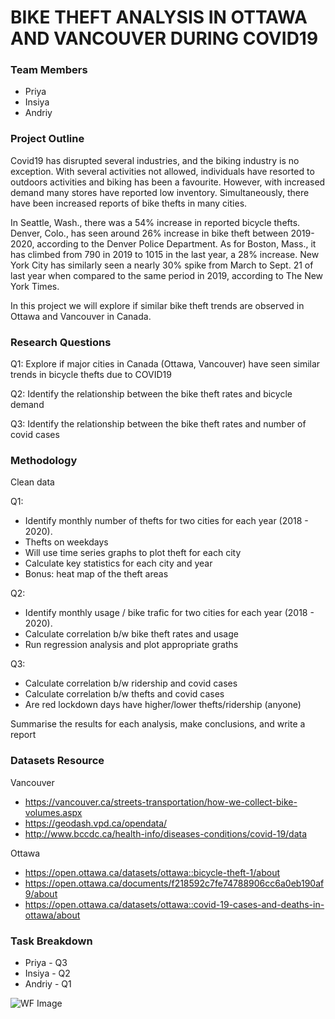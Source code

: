 # BIKE THEFT ANALYSIS IN OTTAWA AND VANCOUVER DURING COVID19 

### Team Members
- Priya
- Insiya
- Andriy

### Project Outline
Covid19 has disrupted several industries, and the biking industry is no exception. With several activities not allowed, individuals have resorted to outdoors activities and biking has been a favourite. However, with increased demand many stores have reported low inventory. Simultaneously, there have been increased reports of bike thefts in many cities. 

In Seattle, Wash., there was a 54% increase in reported bicycle thefts. Denver, Colo., has seen around 26% increase in bike theft between 2019-2020, according to the Denver Police Department. As for Boston, Mass., it has climbed from 790 in 2019 to 1015 in the last year, a 28% increase. New York City has similarly seen a nearly 30% spike from March to Sept. 21 of last year when compared to the same period in 2019, according to The New York Times. 

In this project we will explore if similar bike theft trends are observed in Ottawa and Vancouver in Canada. 

### Research Questions

Q1:  Explore if  major cities in Canada (Ottawa, Vancouver) have seen similar trends in bicycle thefts due to COVID19

Q2: Identify the relationship between the bike theft rates and bicycle demand 

Q3: Identify the relationship between the bike theft rates and number of covid cases

### Methodology 
 
Clean data

Q1: 
- Identify monthly number of thefts for two cities for each year (2018 - 2020).
- Thefts on weekdays
- Will use time series graphs to plot theft for each city 
- Calculate key statistics for each city and year
- Bonus: heat map of the theft areas 

Q2: 
- Identify monthly usage / bike trafic  for two cities for each year (2018 - 2020).
- Calculate correlation b/w bike theft rates and usage
- Run regression analysis and plot appropriate graths

Q3:
- Calculate correlation b/w ridership and covid cases
- Calculate correlation b/w thefts and covid cases
- Are red lockdown days have higher/lower thefts/ridership (anyone)


Summarise the results for each analysis, make conclusions, and write a report 

### Datasets Resource
Vancouver
- <https://vancouver.ca/streets-transportation/how-we-collect-bike-volumes.aspx>
- <https://geodash.vpd.ca/opendata/>
- <http://www.bccdc.ca/health-info/diseases-conditions/covid-19/data>

Ottawa
- <https://open.ottawa.ca/datasets/ottawa::bicycle-theft-1/about>
- <https://open.ottawa.ca/documents/f218592c7fe74788906cc6a0eb190af9/about>
- <https://open.ottawa.ca/datasets/ottawa::covid-19-cases-and-deaths-in-ottawa/about>

### Task Breakdown
- Priya - Q3
- Insiya - Q2
- Andriy - Q1


![WF Image](https://github.com/itspria/BootcampProject1/blob/main/raw_data/WF.PNG)
